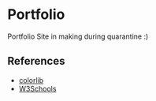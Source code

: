 # Portfolio
Portfolio Site in making during quarantine :)
## References
* [colorlib](https://colorlib.com/)
* [W3Schools](https://www.w3schools.com/)
